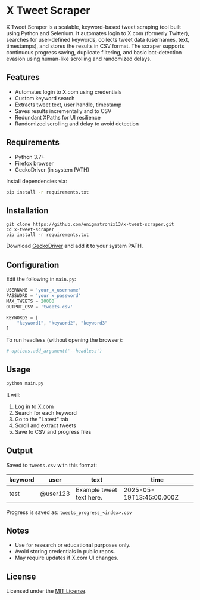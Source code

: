 # X Tweet Scraper

X Tweet Scraper is a scalable, keyword-based tweet scraping tool built using Python and Selenium. It automates login to X.com (formerly Twitter), searches for user-defined keywords, collects tweet data (usernames, text, timestamps), and stores the results in CSV format. The scraper supports continuous progress saving, duplicate filtering, and basic bot-detection evasion using human-like scrolling and randomized delays.

## Features

- Automates login to X.com using credentials
- Custom keyword search
- Extracts tweet text, user handle, timestamp
- Saves results incrementally and to CSV
- Redundant XPaths for UI resilience
- Randomized scrolling and delay to avoid detection

## Requirements

- Python 3.7+
- Firefox browser
- GeckoDriver (in system PATH)

Install dependencies via:

```bash
pip install -r requirements.txt
````

## Installation

```
git clone https://github.com/enigmatronix13/x-tweet-scraper.git
cd x-tweet-scraper
pip install -r requirements.txt
```

Download [GeckoDriver](https://github.com/mozilla/geckodriver/releases) and add it to your system PATH.

## Configuration

Edit the following in `main.py`:

```python
USERNAME = 'your_x_username'
PASSWORD = 'your_x_password'
MAX_TWEETS = 20000
OUTPUT_CSV = 'tweets.csv'

KEYWORDS = [
    "keyword1", "keyword2", "keyword3"
]
```

To run headless (without opening the browser):

```python
# options.add_argument('--headless')
```

## Usage

```bash
python main.py
```

It will:

1. Log in to X.com
2. Search for each keyword
3. Go to the "Latest" tab
4. Scroll and extract tweets
5. Save to CSV and progress files

## Output

Saved to `tweets.csv` with this format:

| keyword | user     | text                     | time                     |
| ------- | -------- | ------------------------ | ------------------------ |
| test    | @user123 | Example tweet text here. | 2025-05-19T13:45:00.000Z |

Progress is saved as: `tweets_progress_<index>.csv`

## Notes

* Use for research or educational purposes only.
* Avoid storing credentials in public repos.
* May require updates if X.com UI changes.

## License

Licensed under the [MIT License](LICENSE).
